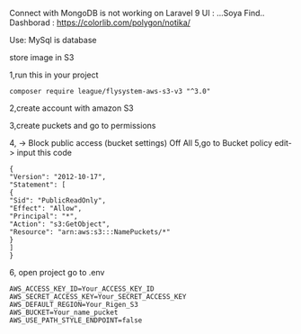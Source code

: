 Connect with MongoDB is not working on Laravel 9
UI :
...Soya Find..
Dashborad :
https://colorlib.com/polygon/notika/

Use: MySql is database
 

store image in S3

1,run this in your project

    composer require league/flysystem-aws-s3-v3 "^3.0"

2,create account with amazon S3

3,create puckets and go to permissions

4, -> Block public access (bucket settings)
Off All
5,go to Bucket policy
edit-> input this code

    {
    "Version": "2012-10-17",
    "Statement": [
    {
    "Sid": "PublicReadOnly",
    "Effect": "Allow",
    "Principal": "*",
    "Action": "s3:GetObject",
    "Resource": "arn:aws:s3:::NamePuckets/*"
    }
    ]
    }

6, open project go to .env

    AWS_ACCESS_KEY_ID=Your_ACCESS_KEY_ID
    AWS_SECRET_ACCESS_KEY=Your_SECRET_ACCESS_KEY
    AWS_DEFAULT_REGION=Your_Rigen_S3
    AWS_BUCKET=Your_name_pucket
    AWS_USE_PATH_STYLE_ENDPOINT=false
